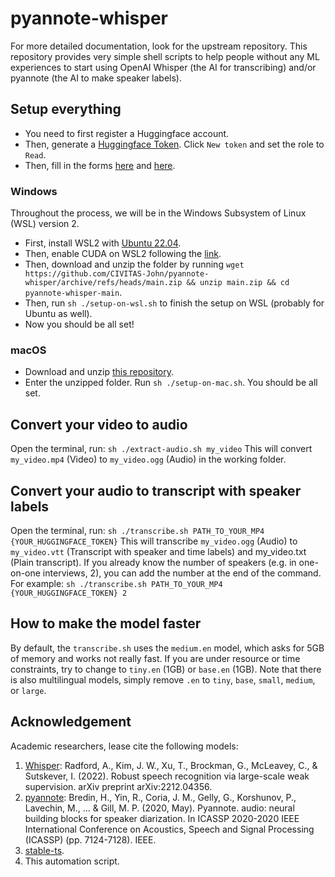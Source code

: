 # pyannote-whisper
For more detailed documentation, look for the upstream repository. This repository provides very simple shell scripts to help people without any ML experiences to start using OpenAI Whisper (the AI for transcribing) and/or pyannote (the AI to make speaker labels).

## Setup everything
* You need to first register a Huggingface account.
* Then, generate a [Huggingface Token](https://huggingface.co/settings/tokens). Click `New token` and set the role to `Read`.
* Then, fill in the forms [here](https://huggingface.co/pyannote/segmentation) and [here](https://huggingface.co/pyannote/speaker-diarization).

### Windows
Throughout the process, we will be in the Windows Subsystem of Linux (WSL) version 2.
* First, install WSL2 with [Ubuntu 22.04](https://ubuntu.com/tutorials/install-ubuntu-on-wsl2-on-windows-11-with-gui-support).
* Then, enable CUDA on WSL2 following the [link](https://learn.microsoft.com/en-us/windows/ai/directml/gpu-cuda-in-wsl).
* Then, download and unzip the folder by running `wget https://github.com/CIVITAS-John/pyannote-whisper/archive/refs/heads/main.zip && unzip main.zip && cd pyannote-whisper-main`.
* Then, run `sh ./setup-on-wsl.sh` to finish the setup on WSL (probably for Ubuntu as well).
* Now you should be all set!

### macOS
* Download and unzip [this repository](https://github.com/CIVITAS-John/pyannote-whisper/archive/refs/heads/main.zip).
* Enter the unzipped folder. Run `sh ./setup-on-mac.sh`. You should be all set.

## Convert your video to audio
Open the terminal, run:
`sh ./extract-audio.sh my_video`
This will convert `my_video.mp4` (Video) to `my_video.ogg` (Audio) in the working folder.

## Convert your audio to transcript with speaker labels
Open the terminal, run:
`sh ./transcribe.sh PATH_TO_YOUR_MP4 {YOUR_HUGGINGFACE_TOKEN}`
This will transcribe `my_video.ogg` (Audio) to `my_video.vtt` (Transcript with speaker and time labels) and my_video.txt (Plain transcript). If you already know the number of speakers (e.g. in one-on-one interviews, 2), you can add the number at the end of the command. For example:
`sh ./transcribe.sh PATH_TO_YOUR_MP4 {YOUR_HUGGINGFACE_TOKEN} 2`

## How to make the model faster
By default, the `transcribe.sh` uses the `medium.en` model, which asks for 5GB of memory and works not really fast. If you are under resource or time constraints, try to change to `tiny.en` (1GB) or `base.en` (1GB). Note that there is also multilingual models, simply remove `.en` to `tiny`, `base`, `small`, `medium`, or `large`.

## Acknowledgement
Academic researchers, lease cite the following models:
1. [Whisper](https://github.com/openai/whisper): Radford, A., Kim, J. W., Xu, T., Brockman, G., McLeavey, C., & Sutskever, I. (2022). Robust speech recognition via large-scale weak supervision. arXiv preprint arXiv:2212.04356.
1. [pyannote](https://huggingface.co/pyannote/speaker-diarization): Bredin, H., Yin, R., Coria, J. M., Gelly, G., Korshunov, P., Lavechin, M., ... & Gill, M. P. (2020, May). Pyannote. audio: neural building blocks for speaker diarization. In ICASSP 2020-2020 IEEE International Conference on Acoustics, Speech and Signal Processing (ICASSP) (pp. 7124-7128). IEEE.
1. [stable-ts](https://github.com/jianfch/stable-ts).
1. This automation script. 